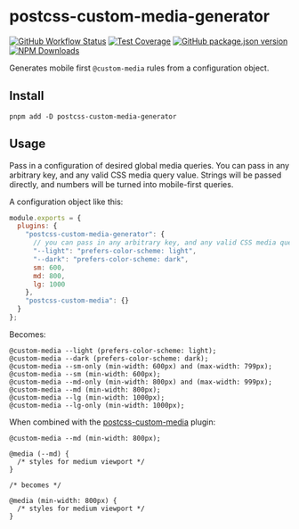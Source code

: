 # postcss-custom-media-generator

[![GitHub Workflow Status](https://img.shields.io/github/actions/workflow/status/allmyfutures/postcss-custom-media-generator/test.yml?branch=main&label=Unit%20Tests&style=flat-square)](https://github.com/allmyfutures/postcss-custom-media-generator)
[![Test Coverage](https://img.shields.io/codeclimate/coverage/allmyfutures/postcss-custom-media-generator?style=flat-square)](https://codeclimate.com/github/allmyfutures/postcss-custom-media-generator/test_coverage)
[![GitHub package.json version](https://img.shields.io/github/package-json/v/allmyfutures/postcss-custom-media-generator?style=flat-square)](https://github.com/allmyfutures/postcss-custom-media-generator/releases/latest)
[![NPM Downloads](https://img.shields.io/npm/dt/postcss-custom-media-generator?label=npm%20downloads&style=flat-square)](https://www.npmjs.com/package/postcss-custom-media-generator)

Generates mobile first `@custom-media` rules from a configuration object.

## Install

```shell
pnpm add -D postcss-custom-media-generator
```

## Usage

Pass in a configuration of desired global media queries. You can pass in any arbitrary key, and any valid CSS media query value. Strings will be passed directly, and numbers will be turned into mobile-first queries.

A configuration object like this:

```js
module.exports = {
  plugins: {
    "postcss-custom-media-generator": {
      // you can pass in any arbitrary key, and any valid CSS media query value
      "--light": "prefers-color-scheme: light",
      "--dark": "prefers-color-scheme: dark",
      sm: 600,
      md: 800,
      lg: 1000
    },
    "postcss-custom-media": {}
  }
};
```

Becomes:

```postcss
@custom-media --light (prefers-color-scheme: light);
@custom-media --dark (prefers-color-scheme: dark);
@custom-media --sm-only (min-width: 600px) and (max-width: 799px);
@custom-media --sm (min-width: 600px);
@custom-media --md-only (min-width: 800px) and (max-width: 999px);
@custom-media --md (min-width: 800px);
@custom-media --lg (min-width: 1000px);
@custom-media --lg-only (min-width: 1000px);
```

When combined with the [postcss-custom-media] plugin:

```postcss
@custom-media --md (min-width: 800px);

@media (--md) {
  /* styles for medium viewport */
}

/* becomes */

@media (min-width: 800px) {
  /* styles for medium viewport */
}
```

[postcss-custom-media]: https://github.com/csstools/postcss-plugins/tree/main/plugins/postcss-custom-media
[postcss-custom-env]: https://github.com/csstools/postcss-plugins/tree/main/plugin-packs/postcss-preset-env
